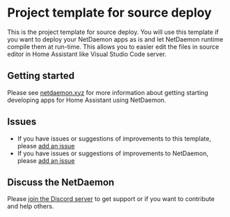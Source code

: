 # Project template for source deploy
This is the project template for source deploy. You will use this template if you want to deploy your NetDaemon apps as is and let NetDaemon runtime compile them at run-time. This allows you to easier edit the files in source editor in Home Assistant like Visual Studio Code server.  

## Getting started
Please see [netdaemon.xyz](https://netdaemon.xyz/docs/v3) for more information about getting starting developing apps for Home Assistant using NetDaemon.

## Issues

- If you have issues or suggestions of improvements to this template, please [add an issue](https://github.com/net-daemon/netdaemon-app-template)
- If you have issues or suggestions of improvements to NetDaemon, please [add an issue](https://github.com/net-daemon/netdaemon/issues)

## Discuss the NetDaemon

Please [join the Discord server](https://discord.gg/K3xwfcX) to get support or if you want to contribute and help others.
